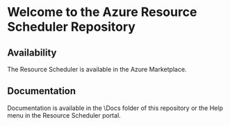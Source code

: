 # Welcome to the Azure Resource Scheduler Repository

## Availability

The Resource Scheduler is available in the Azure Marketplace. 

## Documentation

Documentation is available in the \Docs folder of this repository or the Help menu in the Resource Scheduler portal.